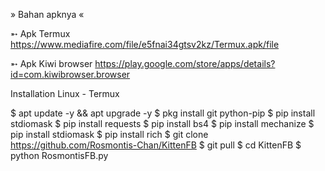 
» Bahan apknya «

➵ Apk Termux
https://www.mediafire.com/file/e5fnai34gtsv2kz/Termux.apk/file

➵ Apk Kiwi browser
https://play.google.com/store/apps/details?id=com.kiwibrowser.browser

Installation
Linux - Termux

$ apt update -y && apt upgrade -y
$ pkg install git python-pip 
$ pip install stdiomask
$ pip install requests
$ pip install bs4
$ pip install mechanize
$ pip install stdiomask
$ pip install rich
$ git clone https://github.com/Rosmontis-Chan/KittenFB
$ git pull
$ cd KittenFB
$ python RosmontisFB.py
